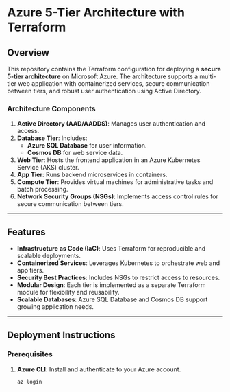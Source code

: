 # Azure 5-Tier Architecture with Terraform

## Overview

This repository contains the Terraform configuration for deploying a **secure 5-tier architecture** on Microsoft Azure. The architecture supports a multi-tier web application with containerized services, secure communication between tiers, and robust user authentication using Active Directory.

### Architecture Components

1. **Active Directory (AAD/AADDS)**: Manages user authentication and access.
2. **Database Tier**: Includes:
   - **Azure SQL Database** for user information.
   - **Cosmos DB** for web service data.
3. **Web Tier**: Hosts the frontend application in an Azure Kubernetes Service (AKS) cluster.
4. **App Tier**: Runs backend microservices in containers.
5. **Compute Tier**: Provides virtual machines for administrative tasks and batch processing.
6. **Network Security Groups (NSGs)**: Implements access control rules for secure communication between tiers.

---

## Features

- **Infrastructure as Code (IaC)**: Uses Terraform for reproducible and scalable deployments.
- **Containerized Services**: Leverages Kubernetes to orchestrate web and app tiers.
- **Security Best Practices**: Includes NSGs to restrict access to resources.
- **Modular Design**: Each tier is implemented as a separate Terraform module for flexibility and reusability.
- **Scalable Databases**: Azure SQL Database and Cosmos DB support growing application needs.

---

## Deployment Instructions

### Prerequisites

1. **Azure CLI**: Install and authenticate to your Azure account.
   ```bash
   az login
